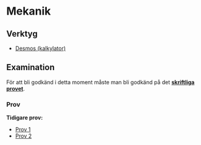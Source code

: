 # Mekanik

## Verktyg

- [Desmos (kalkylator)](https://www.desmos.com/scientific)

## Examination

För att bli godkänd i detta moment måste man bli godkänd på det [**skriftliga provet**](#prov).

### Prov

**Tidigare prov:**  
- [Prov 1](<mekanik_prov1.pdf>)  
- [Prov 2](<mekanik_prov2.pdf>)
